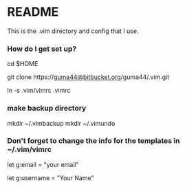 # README #

This is the .vim directory and config that I use.

### How do I get set up? ###

cd $HOME

git clone https://guma44@bitbucket.org/guma44/.vim.git

ln -s .vim/vimrc .vimrc

### make  backup directory ###

mkdir ~/.vimbackup
mkdir ~/.vimundo

### Don't forget to change the info for the templates in ~/.vim/vimrc ###

let g:email = "your email"

let g:username = "Your Name"

